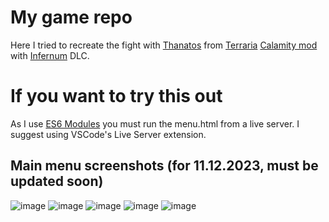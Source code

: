 # My game repo
Here I tried to recreate the fight with [Thanatos](https://infernummod.wiki.gg/wiki/Exo_Mechs) from [Terraria](https://store.steampowered.com/app/105600/Terraria/) [Calamity mod](https://calamitymod.wiki.gg/wiki/Calamity_Mod_Wiki) with [Infernum](https://infernummod.wiki.gg/wiki/Infernum_Mod_Wiki) DLC.

# If you want to try this out
As I use [ES6 Modules](https://developer.mozilla.org/en-US/docs/Web/JavaScript/Guide/Modules) you must run the menu.html from a live server. I suggest using VSCode's Live Server extension.

## Main menu screenshots (for 11.12.2023, must be updated soon)
![image](https://github.com/aexra/UI-C2S1/assets/121866384/cd16016b-b5a7-40da-9bcb-7abfa28fa898)
![image](https://github.com/aexra/UI-C2S1/assets/121866384/b534df13-5db8-4edb-bbb1-7947e582581a)
![image](https://github.com/aexra/UI-C2S1/assets/121866384/7de0dc3f-c23e-4094-b8de-d2da7f3201d2)
![image](https://github.com/aexra/UI-C2S1/assets/121866384/396e5e1a-915a-46b6-802f-93e30112a99b)
![image](https://github.com/aexra/UI-C2S1/assets/121866384/90287b80-489d-40bc-8d52-6fed29fb4537)
